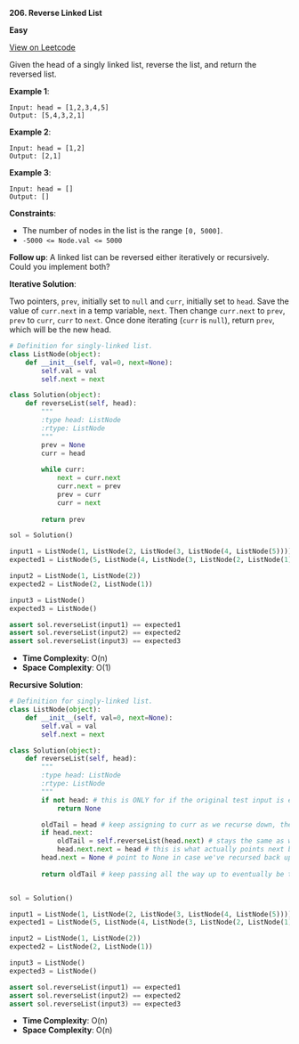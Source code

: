 **206. Reverse Linked List**

**Easy**

[View on Leetcode](https://leetcode.com/problems/reverse-linked-list/)

Given the head of a singly linked list, reverse the list, and return the reversed list.

**Example 1**:

>
    Input: head = [1,2,3,4,5]
    Output: [5,4,3,2,1]

**Example 2**:

>
    Input: head = [1,2]
    Output: [2,1]

**Example 3**:

>
    Input: head = []
    Output: []

**Constraints**:

- The number of nodes in the list is the range `[0, 5000]`.
- `-5000 <= Node.val <= 5000`

**Follow up**: A linked list can be reversed either iteratively or recursively. Could you implement both?

**Iterative Solution**:

Two pointers, `prev`, initially set to `null` and `curr`, initially set to `head`. Save the value of `curr.next` in a temp variable, `next`. Then change `curr.next` to `prev`, `prev` to `curr`, `curr` to `next`. Once done iterating (`curr` is `null`), return `prev`, which will be the new head.

```python
# Definition for singly-linked list.
class ListNode(object):
    def __init__(self, val=0, next=None):
        self.val = val
        self.next = next

class Solution(object):
    def reverseList(self, head):
        """
        :type head: ListNode
        :rtype: ListNode
        """
        prev = None
        curr = head
                
        while curr:
            next = curr.next
            curr.next = prev
            prev = curr
            curr = next
            
        return prev

sol = Solution()

input1 = ListNode(1, ListNode(2, ListNode(3, ListNode(4, ListNode(5)))))
expected1 = ListNode(5, ListNode(4, ListNode(3, ListNode(2, ListNode(1)))))

input2 = ListNode(1, ListNode(2))
expected2 = ListNode(2, ListNode(1))

input3 = ListNode()
expected3 = ListNode()

assert sol.reverseList(input1) == expected1
assert sol.reverseList(input2) == expected2
assert sol.reverseList(input3) == expected3
```

- **Time Complexity**: O(n)
- **Space Complexity**: O(1)

**Recursive Solution**:

```python
# Definition for singly-linked list.
class ListNode(object):
    def __init__(self, val=0, next=None):
        self.val = val
        self.next = next

class Solution(object):
    def reverseList(self, head):
        """
        :type head: ListNode
        :rtype: ListNode
        """
        if not head: # this is ONLY for if the original test input is empty, doesn't apply in all other cases
            return None

        oldTail = head # keep assigning to curr as we recurse down, then the last one will be the one we actually pass all the way back up
        if head.next:
            oldTail = self.reverseList(head.next) # stays the same as we recurse back up
            head.next.next = head # this is what actually points next back to curr as we recurse back up
        head.next = None # point to None in case we've recursed back up to the old head (new tail now)
        
        return oldTail # keep passing all the way up to eventually be the new head


sol = Solution()

input1 = ListNode(1, ListNode(2, ListNode(3, ListNode(4, ListNode(5)))))
expected1 = ListNode(5, ListNode(4, ListNode(3, ListNode(2, ListNode(1)))))

input2 = ListNode(1, ListNode(2))
expected2 = ListNode(2, ListNode(1))

input3 = ListNode()
expected3 = ListNode()

assert sol.reverseList(input1) == expected1
assert sol.reverseList(input2) == expected2
assert sol.reverseList(input3) == expected3
```

- **Time Complexity**: O(n)
- **Space Complexity**: O(n)